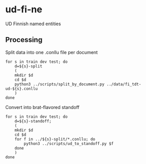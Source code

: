 # ud-fi-ne

UD Finnish named entities

## Processing

Split data into one .conllu file per document

```
for s in train dev test; do
    d=${s}-split
    (
	mkdir $d
	cd $d
	python3 ../scripts/split_by_document.py ../data/fi_tdt-ud-${s}.conllu
    )
done
```

Convert into brat-flavored standoff

```
for s in train dev test; do
    d=${s}-standoff;
    (
	mkdir $d
	cd $d
	for f in ../${s}-split/*.conllu; do
	    python3 ../scripts/ud_to_standoff.py $f
	done
    )
done
```
